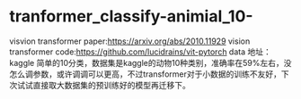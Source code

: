# tranformer_classify-animial_10-
visvion transformer paper:https://arxiv.org/abs/2010.11929
vision transformer code:https://github.com/lucidrains/vit-pytorch
data 地址：kaggle
简单的10分类，数据集是kaggle的动物10种类别，准确率在59%左右，没怎么调参数，或许调调可以更高，不过transformer对于小数据的训练不友好，下次试试直接取大数据集的预训练好的模型再迁移下。
